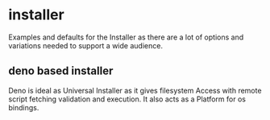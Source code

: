 # installer

Examples and defaults for the Installer as there are a lot of options and variations needed to support a wide audience.

## deno based installer
Deno is ideal as Universal Installer as it gives filesystem Access with remote script fetching validation and execution. 
It also acts as a Platform for os bindings. 
